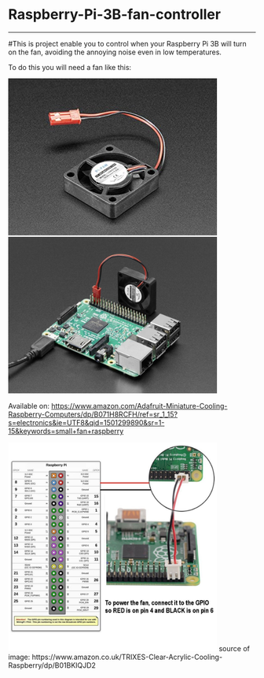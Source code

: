 # Raspberry-Pi-3B-fan-controller
---------------------------------

#This is project enable you to control when your Raspberry Pi 3B will turn on the fan, avoiding the annoying noise even in low temperatures.

To do this you will need a fan like this:

<img src="fan.png" width="425"/> <img src="fan-and-raspberry.png" width="425"/> 


Available on: https://www.amazon.com/Adafruit-Miniature-Cooling-Raspberry-Computers/dp/B071H8RCFH/ref=sr_1_15?s=electronics&ie=UTF8&qid=1501299890&sr=1-15&keywords=small+fan+raspberry

<img src="how-to-connect.png" width="425"/>
source of image: https://www.amazon.co.uk/TRIXES-Clear-Acrylic-Cooling-Raspberry/dp/B01BKIQJD2
